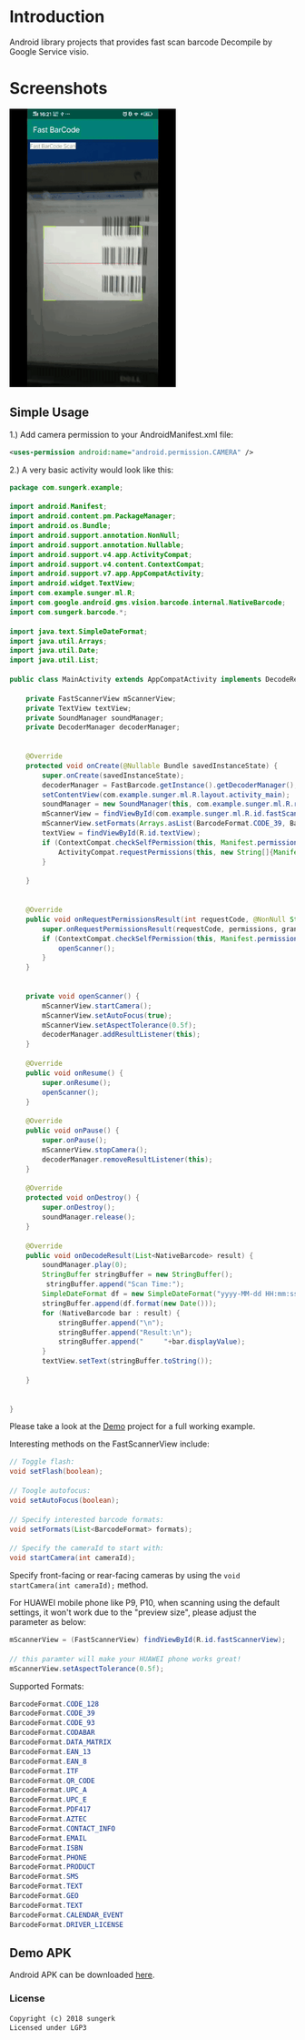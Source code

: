 Introduction
============

Android library projects that provides fast scan barcode
Decompile by Google Service visio.

Screenshots
===========
<img src="https://github.com/sungerk/BarCode/blob/dev/shortcuts/barcode.gif">


Simple Usage
------------

1.) Add camera permission to your AndroidManifest.xml file:

```xml
<uses-permission android:name="android.permission.CAMERA" />
```

2.) A very basic activity would look like this:

```java
package com.sungerk.example;

import android.Manifest;
import android.content.pm.PackageManager;
import android.os.Bundle;
import android.support.annotation.NonNull;
import android.support.annotation.Nullable;
import android.support.v4.app.ActivityCompat;
import android.support.v4.content.ContextCompat;
import android.support.v7.app.AppCompatActivity;
import android.widget.TextView;
import com.example.sunger.ml.R;
import com.google.android.gms.vision.barcode.internal.NativeBarcode;
import com.sungerk.barcode.*;

import java.text.SimpleDateFormat;
import java.util.Arrays;
import java.util.Date;
import java.util.List;

public class MainActivity extends AppCompatActivity implements DecodeResultListener {

    private FastScannerView mScannerView;
    private TextView textView;
    private SoundManager soundManager;
    private DecoderManager decoderManager;


    @Override
    protected void onCreate(@Nullable Bundle savedInstanceState) {
        super.onCreate(savedInstanceState);
        decoderManager = FastBarcode.getInstance().getDecoderManager();
        setContentView(com.example.sunger.ml.R.layout.activity_main);
        soundManager = new SoundManager(this, com.example.sunger.ml.R.raw.hsm_beep);
        mScannerView = findViewById(com.example.sunger.ml.R.id.fastScannerView);
        mScannerView.setFormats(Arrays.asList(BarcodeFormat.CODE_39, BarcodeFormat.CODE_128,BarcodeFormat.QR_CODE));
        textView = findViewById(R.id.textView);
        if (ContextCompat.checkSelfPermission(this, Manifest.permission.CAMERA) != PackageManager.PERMISSION_GRANTED) {
            ActivityCompat.requestPermissions(this, new String[]{Manifest.permission.CAMERA}, 100);
        }

    }


    @Override
    public void onRequestPermissionsResult(int requestCode, @NonNull String[] permissions, @NonNull int[] grantResults) {
        super.onRequestPermissionsResult(requestCode, permissions, grantResults);
        if (ContextCompat.checkSelfPermission(this, Manifest.permission.CAMERA) == PackageManager.PERMISSION_GRANTED) {
            openScanner();
        }
    }


    private void openScanner() {
        mScannerView.startCamera();
        mScannerView.setAutoFocus(true);
        mScannerView.setAspectTolerance(0.5f);
        decoderManager.addResultListener(this);
    }

    @Override
    public void onResume() {
        super.onResume();
        openScanner();
    }

    @Override
    public void onPause() {
        super.onPause();
        mScannerView.stopCamera();
        decoderManager.removeResultListener(this);
    }

    @Override
    protected void onDestroy() {
        super.onDestroy();
        soundManager.release();
    }

    @Override
    public void onDecodeResult(List<NativeBarcode> result) {
        soundManager.play(0);
        StringBuffer stringBuffer = new StringBuffer();
         stringBuffer.append("Scan Time:");
        SimpleDateFormat df = new SimpleDateFormat("yyyy-MM-dd HH:mm:ss");
        stringBuffer.append(df.format(new Date()));
        for (NativeBarcode bar : result) {
            stringBuffer.append("\n");
            stringBuffer.append("Result:\n");
            stringBuffer.append("     "+bar.displayValue);
        }
        textView.setText(stringBuffer.toString());

    }


}


```

Please take a look at the [Demo](https://github.com/sungerk/BarCode/blob/dev/app/src/main/java/com/sungerk/example/MainActivity.java) project for a full working example.


Interesting methods on the FastScannerView include:

```java
// Toggle flash:
void setFlash(boolean);

// Toogle autofocus:
void setAutoFocus(boolean);

// Specify interested barcode formats:
void setFormats(List<BarcodeFormat> formats);

// Specify the cameraId to start with:
void startCamera(int cameraId);
```

Specify front-facing or rear-facing cameras by using the `void startCamera(int cameraId);` method.


For HUAWEI mobile phone like P9, P10, when scanning using the default settings, it won't work due to the
"preview size",  please adjust the parameter as below:

```java
mScannerView = (FastScannerView) findViewById(R.id.fastScannerView);

// this paramter will make your HUAWEI phone works great!
mScannerView.setAspectTolerance(0.5f);
```

Supported Formats:

```java
BarcodeFormat.CODE_128
BarcodeFormat.CODE_39
BarcodeFormat.CODE_93
BarcodeFormat.CODABAR
BarcodeFormat.DATA_MATRIX
BarcodeFormat.EAN_13
BarcodeFormat.EAN_8
BarcodeFormat.ITF
BarcodeFormat.QR_CODE
BarcodeFormat.UPC_A
BarcodeFormat.UPC_E
BarcodeFormat.PDF417
BarcodeFormat.AZTEC
BarcodeFormat.CONTACT_INFO
BarcodeFormat.EMAIL
BarcodeFormat.ISBN
BarcodeFormat.PHONE
BarcodeFormat.PRODUCT
BarcodeFormat.SMS
BarcodeFormat.TEXT
BarcodeFormat.GEO
BarcodeFormat.TEXT
BarcodeFormat.CALENDAR_EVENT
BarcodeFormat.DRIVER_LICENSE
```

Demo APK
--------------
Android APK can be downloaded [here](https://github.com/sungerk/BarCode/blob/dev/apk/app-release.apk).


### License

```
Copyright (c) 2018 sungerk
Licensed under LGP3
```
